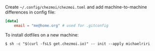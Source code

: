 Create `~/.config/chezmoi/chezmoi.toml` and add machine-to-machine differences in config file: 

```toml
[data]
    email = "me@home.org" # used for .gitconfig
```

To install dotfiles on a new machine: 

```
$ sh -c "$(curl -fsLS get.chezmoi.io)" -- init --apply michaelriri
```
